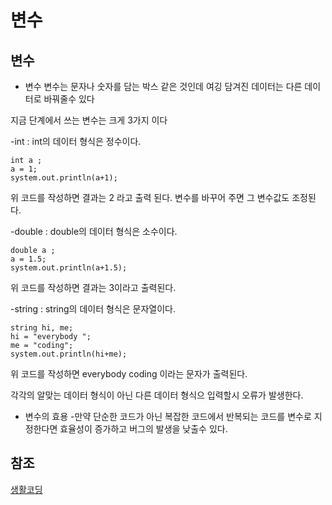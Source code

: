 # 변수

## 변수
- 변수 변수는 문자나 숫자를 담는 박스 같은 것인데 여깅 담겨진 데이터는 다른 데이터로 바꿔줄수 있다

지금 단계에서 쓰는 변수는 크게 3가지 이다 

-int : int의 데이터 형식은 정수이다. 
```
int a ;
a = 1;
system.out.println(a+1);
```
위 코드를 작성하면 결과는 2 라고 출력 된다. 변수를 바꾸어 주면 그 변수값도 조정된다. 

-double : double의 데이터 형식은 소수이다.
```
double a ;
a = 1.5;
system.out.println(a+1.5);
```
위 코드를 작성하면 결과는 3이라고 출력된다.

-string : string의 데이터 형식은 문자열이다.
```
string hi, me;
hi = "everybody ";
me = "coding";
system.out.println(hi+me);
```
위 코드를 작성하면 everybody coding 이라는 문자가 출력된다.

각각의 알맞는 데이터 형식이 아닌 다른 데이터 형식으 입력할시 오류가 발생한다.

- 변수의 효용
-만약 단순한 코드가 아닌 복잡한 코드에서 반복되는 코드를 변수로 지정한다면 효율성이 증가하고 버그의 발생을 낮출수 있다.

## 참조
[생활코딩](https://opentutorials.org/course/1223/5293) 
